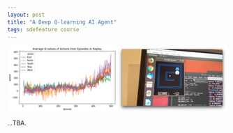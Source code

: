 ```yaml
---
layout: post
title: "A Deep Q-learning AI Agent"
tags: sdefeature course
---
```


![Deep Q-Learning](/assets/img/ai1.png)

...TBA.
